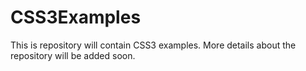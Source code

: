 # CSS3Examples
This is repository will contain CSS3 examples. More details about the repository will be added soon.
